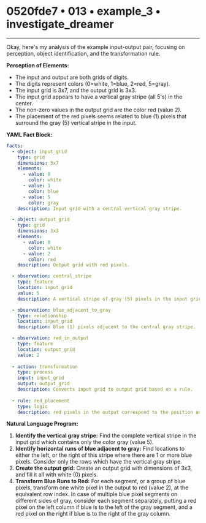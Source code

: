 # 0520fde7 • 013 • example_3 • investigate_dreamer

---
Okay, here's my analysis of the example input-output pair, focusing on perception, object identification, and the transformation rule.

**Perception of Elements:**

*   The input and output are both grids of digits.
*   The digits represent colors (0=white, 1=blue, 2=red, 5=gray).
*   The input grid is 3x7, and the output grid is 3x3.
*   The input grid appears to have a vertical gray stripe (all 5's) in the center.
*   The non-zero values in the output grid are the color red (value 2).
*   The placement of the red pixels seems related to blue (1) pixels that surround the gray (5) vertical stripe in the input.

**YAML Fact Block:**



```yaml
facts:
  - object: input_grid
    type: grid
    dimensions: 3x7
    elements:
      - value: 0
        color: white
      - value: 1
        color: blue
      - value: 5
        color: gray
    description: Input grid with a central vertical gray stripe.

  - object: output_grid
    type: grid
    dimensions: 3x3
    elements:
      - value: 0
        color: white
      - value: 2
        color: red
    description: Output grid with red pixels.

  - observation: central_stripe
    type: feature
    location: input_grid
    value: 5
    description: A vertical stripe of gray (5) pixels in the input grid.

  - observation: blue_adjacent_to_gray
    type: relationship
    location: input_grid
    description: Blue (1) pixels adjacent to the central gray stripe.

  - observation: red_in_output
    type: feature
    location: output_grid
    value: 2
      
  - action: transformation
    type: process
    input: input_grid
    output: output_grid
    description: Converts input grid to output grid based on a rule.
    
  - rule: red_placement
    type: logic
    description: red pixels in the output correspond to the position and number of segments where there are horizontal runs of blue pixels adjacent to a complete gray vertical stripe.
```



**Natural Language Program:**

1.  **Identify the vertical gray stripe:** Find the complete vertical stripe in the input grid which contains only the color gray (value 5).
2. **Identify horizontal runs of blue adjacent to gray:** Find locations to either the left, or the right of this stripe where there are 1 or more blue pixels. Consider only the rows which have the vertical gray stripe.
3.  **Create the output grid:** Create an output grid with dimensions of 3x3, and fill it all with white (0) pixels.
4.  **Transform Blue Runs to Red:** For each segment, or a group of blue pixels, transform one white pixel in the output to red (value 2), at the equivalent row index. In case of multiple blue pixel segments on different sides of gray, consider each segment separately, putting a red pixel on the left column if blue is to the left of the gray segment, and a red pixel on the right if blue is to the right of the gray column.


